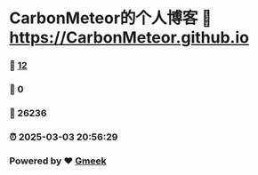 # CarbonMeteor的个人博客 :link: https://CarbonMeteor.github.io 
### :page_facing_up: [12](https://CarbonMeteor.github.io/tag.html) 
### :speech_balloon: 0 
### :hibiscus: 26236 
### :alarm_clock: 2025-03-03 20:56:29 
### Powered by :heart: [Gmeek](https://github.com/Meekdai/Gmeek)
